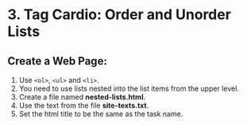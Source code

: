 # 3.	Tag Cardio: Order and Unorder Lists
## Create a Web Page:
 
1. Use ``<ol>``, ``<ul>`` and ``<li>``. 
2. You need to use lists nested into the list items from the upper level.
3. Create a file named **nested-lists.html**. 
4. Use the text from the file **site-texts.txt**. 
5. Set the html title to be the same as the task name.